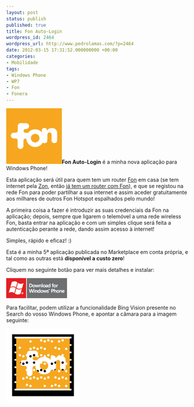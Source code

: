 ```yaml
---
layout: post
status: publish
published: true
title: Fon Auto-Login
wordpress_id: 2464
wordpress_url: http://www.pedrolamas.com/?p=2464
date: 2012-03-15 17:31:52.000000000 +00:00
categories:
- Mobilidade
tags:
- Windows Phone
- WP7
- Fon
- Fonera
---
```

**![](/wp-content/uploads/2012/03/Fon-Auto-Login.png "Fon Auto-Login")Fon Auto-Login** é a minha nova aplicação para Windows Phone!

Esta aplicação será útil para quem tem um router [Fon](http://www.fon.com/) em casa (se tem internet pela [Zon](http://www.zon.pt/), então [já tem um router com Fon](http://www.zon.pt/net/wifi-gratis/Pages/default.aspx)), e que se registou na rede Fon para poder partilhar a sua internet e assim aceder gratuitamente aos milhares de outros Fon Hotspot espalhados pelo mundo!

A primeira coisa a fazer é introduzir as suas credenciais da Fon na aplicação; depois, sempre que ligarem o telemóvel a uma rede wireless Fon, basta entrar na aplicação e com um simples clique será feita a autenticação perante a rede, dando assim acesso à internet!

Simples, rápido e eficaz! :)

Esta é a minha 5ª aplicação publicada no Marketplace em conta própria, e tal como as outras está **disponível a custo zero**!

Cliquem no seguinte botão para ver mais detalhes e instalar:

[![](/wp-content/uploads/2011/10/Download-EN-Med.png "Fon Auto-Login")](http://windowsphone.com/s?appid=7d0608fa-9ad5-40b7-a6f2-087556188301)

Para facilitar, podem utilizar a funcionalidade Bing Vision presente no Search do vosso Windows Phone, e apontar a câmara para a imagem seguinte:

![](/wp-content/uploads/2012/03/Fon-Auto-Login-Tag.png "Fon Auto-Login Tag")
